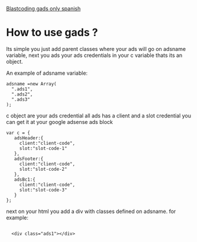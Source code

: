 <a href="https://blastcoding.com/anadiendo-google-ads-que-se-vean-bien-tanto-en-mobile-como-en-pc-gads/">Blastcoding gads only spanish</a>


<h1>How to use gads ?</h1>
<p>
Its simple you just add parent classes where your ads will go on adsname variable, next you ads your ads credentials in your c variable thats its an object.</p>

An example of adsname variable:

```
adsname =new Array(
  ".ads1",
  ".ads2",
  ".ads3"
);
```
c object are your ads credential all ads has a client and a slot credential you can get it at your google adsense ads block
```
var c = {
   adsHeader:{
     client:"client-code",
     slot:"slot-code-1"
   },
   adsFooter:{
     client:"client-code",
     slot:"slot-code-2"
   },
   adsBc1:{
     client:"client-code",
     slot:"slot-code-3"
   }
};
```
next on your html you add a div with classes defined on adsname. for example:

<code>
  &lt;div class=&quot;ads1&quot;&gt;&lt;/div&gt;
</code>
